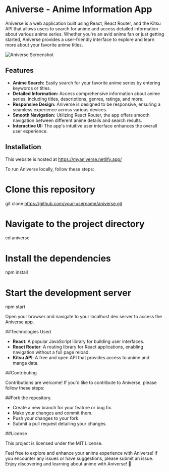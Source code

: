 # Aniverse - Anime Information App

Aniverse is a web application built using React, React Router, and the Kitsu API that allows users to search for anime and access detailed information about various anime series. Whether you're an avid anime fan or just getting started, Aniverse provides a user-friendly interface to explore and learn more about your favorite anime titles.

![Aniverse Screenshot](https://i.gyazo.com/05f0057dcd00c862f9f1f2c1787d0c13.jpg)

## Features

- **Anime Search:** Easily search for your favorite anime series by entering keywords or titles.
- **Detailed Information:** Access comprehensive information about anime series, including titles, descriptions, genres, ratings, and more.
- **Responsive Design:** Aniverse is designed to be responsive, ensuring a seamless experience across various devices.
- **Smooth Navigation:** Utilizing React Router, the app offers smooth navigation between different anime details and search results.
- **Interactive UI:** The app's intuitive user interface enhances the overall user experience.

## Installation

This website is hosted at https://myaniverse.netlify.app/

To run Aniverse locally, follow these steps:

# Clone this repository
git clone https://github.com/your-username/aniverse.git

# Navigate to the project directory
cd aniverse

# Install the dependencies
npm install

# Start the development server
npm start

Open your browser and navigate to your localhost dev server to access the Aniverse app.

##Technologies Used

- **React**: A popular JavaScript library for building user interfaces.
- **React Router**: A routing library for React applications, enabling navigation without a full page reload.
- **Kitsu API**: A free and open API that provides access to anime and manga data.
  
##Contributing

Contributions are welcome! If you'd like to contribute to Aniverse, please follow these steps:

##Fork the repository.

- Create a new branch for your feature or bug fix.
- Make your changes and commit them.
- Push your changes to your fork.
- Submit a pull request detailing your changes.

##License

This project is licensed under the MIT License.

Feel free to explore and enhance your anime experience with Aniverse! If you encounter any issues or have suggestions, please submit an issue. Enjoy discovering and learning about anime with Aniverse! 🌟
